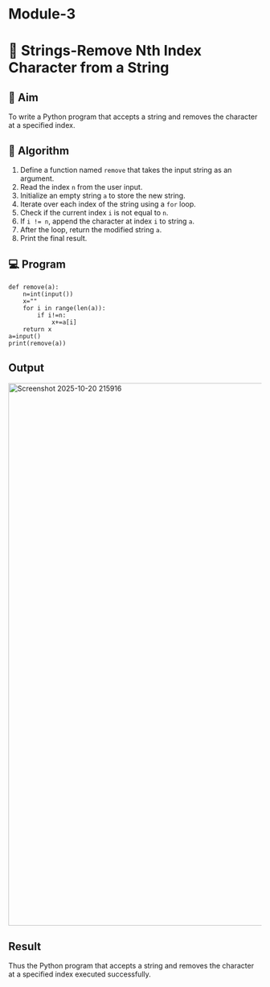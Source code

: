# Module-3
# 🧹 Strings-Remove Nth Index Character from a String

## 🎯 Aim
To write a Python program that accepts a string and removes the character at a specified index.

## 🧠 Algorithm
1. Define a function named `remove` that takes the input string as an argument.
2. Read the index `n` from the user input.
3. Initialize an empty string `a` to store the new string.
4. Iterate over each index of the string using a `for` loop.
5. Check if the current index `i` is not equal to `n`.
6. If `i != n`, append the character at index `i` to string `a`.
7. After the loop, return the modified string `a`.
8. Print the final result.

## 💻 Program
```
def remove(a):
    n=int(input())
    x=""
    for i in range(len(a)):
        if i!=n:
            x+=a[i]
    return x
a=input()
print(remove(a))
```

## Output
<img width="1920" height="1080" alt="Screenshot 2025-10-20 215916" src="https://github.com/user-attachments/assets/ed0d6dd4-d210-4381-a3fd-10882c03ea9a" />


## Result
Thus the Python program that accepts a string and removes the character at a specified index executed successfully.
